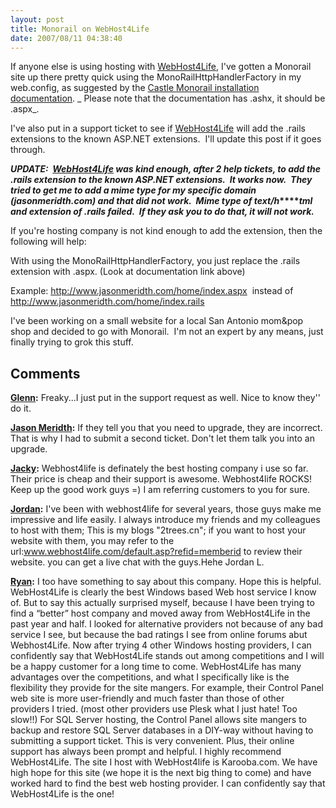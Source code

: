 ```yaml
---
layout: post
title: Monorail on WebHost4Life
date: 2007/08/11 04:38:40
---
```



If anyone else is using hosting with [WebHost4Life](http://www.webhost4life.com), I've gotten a Monorail site up there pretty quick using the MonoRailHttpHandlerFactory in my web.config, as suggested by the [Castle Monorail installation documentation](http://www.castleproject.org/monorail/documentation/trunk/usersguide/installing.html#DeployingToSharedHost). _ Please note that the documentation has .ashx, it should be .aspx_. 

I've also put in a support ticket to see if [WebHost4Life](http://www.webhost4life.com) will add the .rails extensions to the known ASP.NET extensions.  I'll update this post if it goes through.

**_UPDATE:  [WebHost4Life](http://www.webhost4life.com) was kind enough, after 2 help tickets, to add the .rails extension to the known ASP.NET extensions.  It works now.  They tried to get me to add a mime type for my specific domain (jasonmeridth.com) and that did not work.  Mime type of text/h_****_tml and extension of .rails failed.  If they ask you to do that, it will not work._**

If you're hosting company is not kind enough to add the extension, then the following will help:

With using the MonoRailHttpHandlerFactory, you just replace the .rails extension with .aspx. (Look at documentation link above)

Example: <http://www.jasonmeridth.com/home/index.aspx>  instead of <http://www.jasonmeridth.com/home/index.rails>

I've been working on a small website for a local San Antonio mom&pop shop and decided to go with Monorail.  I'm not an expert by any means, just finally trying to grok this stuff.

## Comments

**[Glenn](#58 "2007-08-26 14:43:19"):** Freaky...I just put in the support request as well. Nice to know they'' do it.

**[Jason Meridth](#59 "2007-08-26 16:14:20"):** If they tell you that you need to upgrade, they are incorrect. That is why I had to submit a second ticket. Don't let them talk you into an upgrade.

**[Jacky](#60 "2008-10-14 04:54:30"):** Webhost4life is definately the best hosting company i use so far. Their price is cheap and their support is awesome. Webhost4life ROCKS! Keep up the good work guys =) I am referring customers to you for sure.

**[Jordan](#61 "2008-10-18 21:53:36"):** I've been with webhost4life for several years, those guys make me impressive and life easily. I always introduce my friends and my colleagues to host with them; This is my blogs "2trees.cn"; if you want to host your website with them, you may refer to the url:www.webhost4life.com/default.asp?refid=memberid to review their website. you can get a live chat with the guys.Hehe Jordan L.

**[Ryan](#62 "2008-10-29 18:02:30"):** I too have something to say about this company. Hope this is helpful. WebHost4Life is clearly the best Windows based Web host service I know of. But to say this actually surprised myself, because I have been trying to find a “better” host company and moved away from WebHost4Life in the past year and half. I looked for alternative providers not because of any bad service I see, but because the bad ratings I see from online forums abut Webhost4Life. Now after trying 4 other Windows hosting providers, I can confidently say that WebHost4Life stands out among competitions and I will be a happy customer for a long time to come. WebHost4Life has many advantages over the competitions, and what I specifically like is the flexibility they provide for the site mangers. For example, their Control Panel web site is more user-friendly and much faster than those of other providers I tried. (most other providers use Plesk what I just hate! Too slow!!) For SQL Server hosting, the Control Panel allows site mangers to backup and restore SQL Server databases in a DIY-way without having to submitting a support ticket. This is very convenient. Plus, their online support has always been prompt and helpful. I highly recommend WebHost4Life. The site I host with WebHost4life is Karooba.com. We have high hope for this site (we hope it is the next big thing to come) and have worked hard to find the best web hosting provider. I can confidently say that WebHost4Life is the one!

